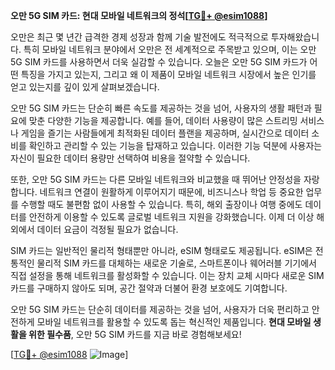 **오만 5G SIM 카드: 현대 모바일 네트워크의 정석[[TG💪+ @esim1088](https://t.me/s/esim1088)]**

오만은 최근 몇 년간 급격한 경제 성장과 함께 기술 발전에도 적극적으로 투자해왔습니다. 특히 모바일 네트워크 분야에서 오만은 전 세계적으로 주목받고 있으며, 이는 오만 5G SIM 카드를 사용하면서 더욱 실감할 수 있습니다. 오늘은 오만 5G SIM 카드가 어떤 특징을 가지고 있는지, 그리고 왜 이 제품이 모바일 네트워크 시장에서 높은 인기를 얻고 있는지를 깊이 있게 살펴보겠습니다.

오만 5G SIM 카드는 단순히 빠른 속도를 제공하는 것을 넘어, 사용자의 생활 패턴과 필요에 맞춘 다양한 기능을 제공합니다. 예를 들어, 데이터 사용량이 많은 스트리밍 서비스나 게임을 즐기는 사람들에게 최적화된 데이터 플랜을 제공하며, 실시간으로 데이터 소비를 확인하고 관리할 수 있는 기능을 탑재하고 있습니다. 이러한 기능 덕분에 사용자는 자신이 필요한 데이터 용량만 선택하여 비용을 절약할 수 있습니다.

또한, 오만 5G SIM 카드는 다른 모바일 네트워크와 비교했을 때 뛰어난 안정성을 자랑합니다. 네트워크 연결이 원활하게 이루어지기 때문에, 비즈니스나 학업 등 중요한 업무를 수행할 때도 불편함 없이 사용할 수 있습니다. 특히, 해외 출장이나 여행 중에도 데이터를 안전하게 이용할 수 있도록 글로벌 네트워크 지원을 강화했습니다. 이제 더 이상 해외에서 데이터 요금이 걱정될 필요가 없습니다.

SIM 카드는 일반적인 물리적 형태뿐만 아니라, eSIM 형태로도 제공됩니다. eSIM은 전통적인 물리적 SIM 카드를 대체하는 새로운 기술로, 스마트폰이나 웨어러블 기기에서 직접 설정을 통해 네트워크를 활성화할 수 있습니다. 이는 장치 교체 시마다 새로운 SIM 카드를 구매하지 않아도 되며, 공간 절약과 더불어 환경 보호에도 기여합니다.

오만 5G SIM 카드는 단순히 데이터를 제공하는 것을 넘어, 사용자가 더욱 편리하고 안전하게 모바일 네트워크를 활용할 수 있도록 돕는 혁신적인 제품입니다. **현대 모바일 생활을 위한 필수품**, 오만 5G SIM 카드를 지금 바로 경험해보세요!

[[TG💪+ @esim1088](https://t.me/s/esim1088) ![Image](https://i.postimg.cc/Y0z9fWf4/image.png)]